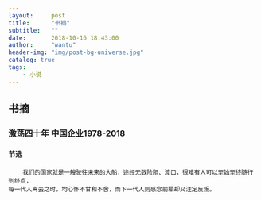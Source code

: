 ```yaml
---
layout:     post
title:      "书摘"
subtitle:   ""
date:       2018-10-16 18:43:00
author:     "wantu"
header-img: "img/post-bg-universe.jpg"
catalog: true
tags:
    - 小说
---
```


## 书摘

### 激荡四十年 中国企业1978-2018

#### 节选
```
    我们的国家就是一艘驶往未来的大船，途经无数险阻、渡口，很难有人可以至始至终随行到终点，
每一代人离去之时，均心怀不甘和不舍，而下一代人则感念前辈却又注定反叛。
```
